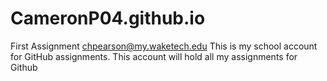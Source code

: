# CameronP04.github.io
First Assignment
chpearson@my.waketech.edu
This is my school account for GitHub assignments.
This account will hold all my assignments for Github 
